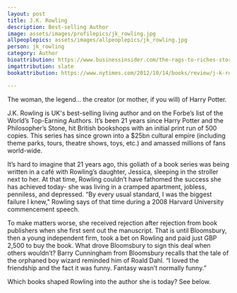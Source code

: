 ```yaml
---
layout: post
title: J.K. Rowling
description: Best-selling Author
image: assets/images/profilepics/jk_rowling.jpg
allpeoplepics: assets/images/allpeoplepics/jk_rowling.jpg
person: jk_rowling
category: Author
bioattribution: https://www.businessinsider.com/the-rags-to-riches-story-of-jk-rowling-2015-5, https://www.ft.com/content/a24a70a6-55a9-11e7-9fed-c19e2700005f
imgattribution: slate
bookattribution: https://www.nytimes.com/2012/10/14/books/review/j-k-rowling-by-the-book.html, http://www.oprah.com/oprahsbookclub/jk-rowlings-favorite-books/all

---
```


The woman, the legend... the creator (or mother, if you will) of Harry Potter. 

J.K. Rowling is UK's best-selling living author and on the Forbe’s list of the World’s Top-Earning Authors. It’s been 21 years since Harry Potter and the Philosopher’s Stone, hit British bookshops with an initial print run of 500 copies. This series has since grown into a $25bn cultural empire (including theme parks, tours, theatre shows, toys, etc.) and amassed millions of fans world-wide.

It’s hard to imagine that 21 years ago, this goliath of a book series was being written in a café with Rowling’s daughter, Jessica, sleeping in the stroller next to her. At that time, Rowling couldn’t have fathomed the success she has achieved today- she was living in a cramped apartment, jobless, penniless, and depressed. “By every usual standard, I was the biggest failure I knew," Rowling says of that time during a 2008 Harvard University commencement speech.

To make matters worse, she received rejection after rejection from book publishers when she first sent out the manuscript. That is until Bloomsbury, then a young independent firm, took a bet on Rowling and paid just GBP 2,500 to buy the book. What drove Bloomsbury to sign this deal when others wouldn’t? Barry Cunningham from Bloomsbury recalls that the tale of the orphaned boy wizard reminded him of Roald Dahl. “I loved the friendship and the fact it was funny. Fantasy wasn’t normally funny.”

Which books shaped Rowling into the author she is today? See below.





